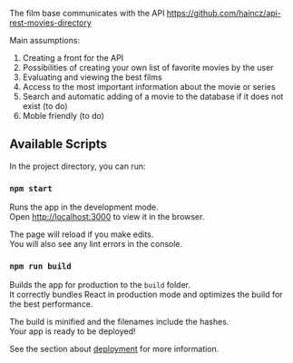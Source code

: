 The film base communicates with the API https://github.com/haincz/api-rest-movies-directory

Main assumptions:

1. Creating a front for the API
2. Possibilities of creating your own list of favorite movies by the user
3. Evaluating and viewing the best films
4. Access to the most important information about the movie or series
5. Search and automatic adding of a movie to the database if it does not exist (to do)
6. Moble friendly (to do)

## Available Scripts

In the project directory, you can run:

### `npm start`

Runs the app in the development mode.<br>
Open [http://localhost:3000](http://localhost:3000) to view it in the browser.

The page will reload if you make edits.<br>
You will also see any lint errors in the console.

### `npm run build`

Builds the app for production to the `build` folder.<br>
It correctly bundles React in production mode and optimizes the build for the best performance.

The build is minified and the filenames include the hashes.<br>
Your app is ready to be deployed!

See the section about [deployment](https://facebook.github.io/create-react-app/docs/deployment) for more information.

